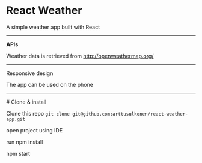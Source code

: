 # React WeatherA simple weather app built with React<hr>**APIs**Weather data is retrieved from http://openweathermap.org/<hr>Responsive designThe app can be used on the phone<hr># Clone & installClone this repo `git clone git@github.com:arttusulkonen/react-weather-app.git`open project using IDE run npm installnpm start